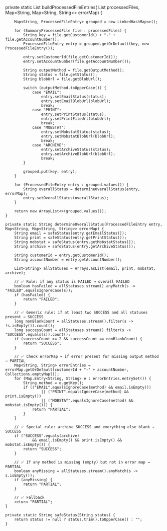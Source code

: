  private static List<ProcessedFileEntry> buildProcessedFileEntries(
            List<SummaryProcessedFile> processedFiles,
            Map<String, Map<String, String>> errorMap) {

        Map<String, ProcessedFileEntry> grouped = new LinkedHashMap<>();

        for (SummaryProcessedFile file : processedFiles) {
            String key = file.getCustomerId() + "-" + file.getAccountNumber();
            ProcessedFileEntry entry = grouped.getOrDefault(key, new ProcessedFileEntry());

            entry.setCustomerId(file.getCustomerId());
            entry.setAccountNumber(file.getAccountNumber());

            String outputMethod = file.getOutputMethod();
            String status = file.getStatus();
            String blobUrl = file.getBlobUrl();

            switch (outputMethod.toUpperCase()) {
                case "EMAIL":
                    entry.setEmailStatus(status);
                    entry.setEmailBlobUrl(blobUrl);
                    break;
                case "PRINT":
                    entry.setPrintStatus(status);
                    entry.setPrintFileUrl(blobUrl);
                    break;
                case "MOBSTAT":
                    entry.setMobstatStatus(status);
                    entry.setMobstatBlobUrl(blobUrl);
                    break;
                case "ARCHIVE":
                    entry.setArchiveStatus(status);
                    entry.setArchiveBlobUrl(blobUrl);
                    break;
            }

            grouped.put(key, entry);
        }

        for (ProcessedFileEntry entry : grouped.values()) {
            String overallStatus = determineOverallStatus(entry, errorMap);
            entry.setOverallStatus(overallStatus);
        }

        return new ArrayList<>(grouped.values());
    }

    private static String determineOverallStatus(ProcessedFileEntry entry, Map<String, Map<String, String>> errorMap) {
        String email = safeStatus(entry.getEmailStatus());
        String print = safeStatus(entry.getPrintStatus());
        String mobstat = safeStatus(entry.getMobstatStatus());
        String archive = safeStatus(entry.getArchiveStatus());

        String customerId = entry.getCustomerId();
        String accountNumber = entry.getAccountNumber();

        List<String> allStatuses = Arrays.asList(email, print, mobstat, archive);

        // ✅ Rule: if any status is FAILED → overall FAILED
        boolean hasFailed = allStatuses.stream().anyMatch(s -> "FAILED".equalsIgnoreCase(s));
        if (hasFailed) {
            return "FAILED";
        }

        // ✅ Generic rule: if at least two SUCCESS and all statuses present → SUCCESS
        long nonBlankCount = allStatuses.stream().filter(s -> !s.isEmpty()).count();
        long successCount = allStatuses.stream().filter(s -> "SUCCESS".equals(s)).count();
        if (successCount >= 2 && successCount == nonBlankCount) {
            return "SUCCESS";
        }

        // ✅ Check errorMap → if error present for missing output method → PARTIAL
        Map<String, String> errorEntries = errorMap.getOrDefault(customerId + "-" + accountNumber, Collections.emptyMap());
        for (Map.Entry<String, String> e : errorEntries.entrySet()) {
            String method = e.getKey();
            if (("EMAIL".equalsIgnoreCase(method) && email.isEmpty())
                    || ("PRINT".equalsIgnoreCase(method) && print.isEmpty())
                    || ("MOBSTAT".equalsIgnoreCase(method) && mobstat.isEmpty())) {
                return "PARTIAL";
            }
        }

        // ✅ Special rule: archive SUCCESS and everything else blank → SUCCESS
        if ("SUCCESS".equals(archive)
                && email.isEmpty() && print.isEmpty() && mobstat.isEmpty()) {
            return "SUCCESS";
        }

        // ✅ If any method is missing (empty) but not in error map → PARTIAL
        boolean anyMissing = allStatuses.stream().anyMatch(s -> s.isEmpty());
        if (anyMissing) {
            return "PARTIAL";
        }

        // ✅ Fallback
        return "PARTIAL";
    }

    private static String safeStatus(String status) {
        return status != null ? status.trim().toUpperCase() : "";
    }
